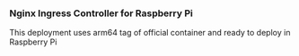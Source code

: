 ### Nginx Ingress Controller for Raspberry Pi

This deployment uses arm64 tag of official container and ready to deploy in Raspberry Pi